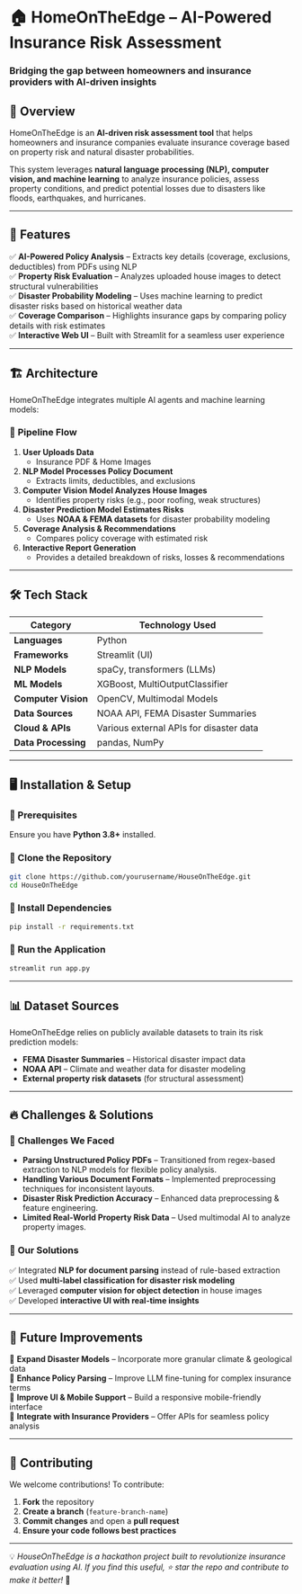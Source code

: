 # 🏠 HomeOnTheEdge – AI-Powered Insurance Risk Assessment  

### **Bridging the gap between homeowners and insurance providers with AI-driven insights**  



## 🚀 Overview  

HomeOnTheEdge is an **AI-driven risk assessment tool** that helps homeowners and insurance companies evaluate insurance coverage based on property risk and natural disaster probabilities.  

This system leverages **natural language processing (NLP), computer vision, and machine learning** to analyze insurance policies, assess property conditions, and predict potential losses due to disasters like floods, earthquakes, and hurricanes.  

---

## 📌 Features  

✅ **AI-Powered Policy Analysis** – Extracts key details (coverage, exclusions, deductibles) from PDFs using NLP  
✅ **Property Risk Evaluation** – Analyzes uploaded house images to detect structural vulnerabilities  
✅ **Disaster Probability Modeling** – Uses machine learning to predict disaster risks based on historical weather data  
✅ **Coverage Comparison** – Highlights insurance gaps by comparing policy details with risk estimates  
✅ **Interactive Web UI** – Built with Streamlit for a seamless user experience  

---

## 🏗️ Architecture  

HomeOnTheEdge integrates multiple AI agents and machine learning models:  

### 🔹 **Pipeline Flow**  
1. **User Uploads Data**  
   - Insurance PDF & Home Images  
2. **NLP Model Processes Policy Document**  
   - Extracts limits, deductibles, and exclusions  
3. **Computer Vision Model Analyzes House Images**  
   - Identifies property risks (e.g., poor roofing, weak structures)  
4. **Disaster Prediction Model Estimates Risks**  
   - Uses **NOAA & FEMA datasets** for disaster probability modeling  
5. **Coverage Analysis & Recommendations**  
   - Compares policy coverage with estimated risk  
6. **Interactive Report Generation**  
   - Provides a detailed breakdown of risks, losses & recommendations  

---

## 🛠️ Tech Stack  

| **Category**         | **Technology Used**                                      |
|----------------------|----------------------------------------------------------|
| **Languages**       | Python                                                   |
| **Frameworks**      | Streamlit (UI)                                           |
| **NLP Models**      | spaCy, transformers (LLMs)                               |
| **ML Models**       | XGBoost, MultiOutputClassifier                           |
| **Computer Vision** | OpenCV, Multimodal Models                                |
| **Data Sources**    | NOAA API, FEMA Disaster Summaries                        |
| **Cloud & APIs**    | Various external APIs for disaster data                  |
| **Data Processing** | pandas, NumPy                                            |

---

## 🖥️ Installation & Setup  

### **🔹 Prerequisites**  
Ensure you have **Python 3.8+** installed.  

### **🔹 Clone the Repository**  
```bash
git clone https://github.com/yourusername/HouseOnTheEdge.git
cd HouseOnTheEdge
```

### **🔹 Install Dependencies**  
```bash
pip install -r requirements.txt
```

### **🔹 Run the Application**  
```bash
streamlit run app.py
```

---

## 📊 Dataset Sources  

HomeOnTheEdge relies on publicly available datasets to train its risk prediction models:  

- **FEMA Disaster Summaries** – Historical disaster impact data  
- **NOAA API** – Climate and weather data for disaster modeling  
- **External property risk datasets** (for structural assessment)  

---

## 🔥 Challenges & Solutions  

### 🔹 **Challenges We Faced**  
- **Parsing Unstructured Policy PDFs** – Transitioned from regex-based extraction to NLP models for flexible policy analysis.  
- **Handling Various Document Formats** – Implemented preprocessing techniques for inconsistent layouts.  
- **Disaster Risk Prediction Accuracy** – Enhanced data preprocessing & feature engineering.  
- **Limited Real-World Property Risk Data** – Used multimodal AI to analyze property images.  

### 🔹 **Our Solutions**  
✅ Integrated **NLP for document parsing** instead of rule-based extraction  
✅ Used **multi-label classification for disaster risk modeling**  
✅ Leveraged **computer vision for object detection** in house images  
✅ Developed **interactive UI with real-time insights**  

---

## 🎯 Future Improvements  

🔹 **Expand Disaster Models** – Incorporate more granular climate & geological data  
🔹 **Enhance Policy Parsing** – Improve LLM fine-tuning for complex insurance terms  
🔹 **Improve UI & Mobile Support** – Build a responsive mobile-friendly interface  
🔹 **Integrate with Insurance Providers** – Offer APIs for seamless policy analysis  

---

## 🤝 Contributing  

We welcome contributions! To contribute:  

1. **Fork** the repository  
2. **Create a branch** (`feature-branch-name`)  
3. **Commit changes** and open a **pull request**  
4. **Ensure your code follows best practices**  

---

💡 *HouseOnTheEdge is a hackathon project built to revolutionize insurance evaluation using AI. If you find this useful, ⭐ star the repo and contribute to make it better!* 🚀  


